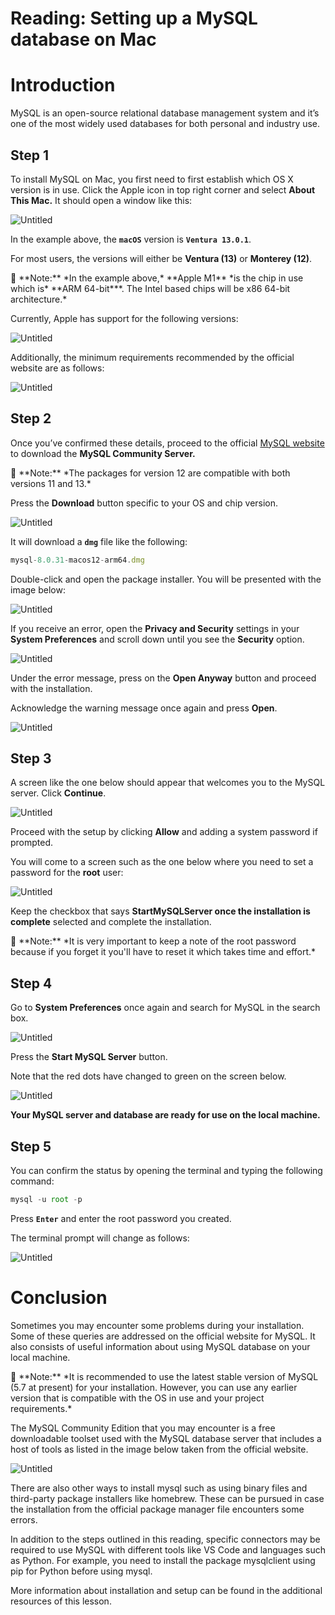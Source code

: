 # Reading: Setting up a MySQL database on Mac

# Introduction

MySQL is an open-source relational database management system and it’s one of the most widely used databases for both personal and industry use.

## Step 1

To install MySQL on Mac, you first need to first establish which OS X version is in use. Click the Apple icon in top right corner and select **About This Mac.** It should open a window like this:

![Untitled](Reading%20Setting%20up%20a%20MySQL%20database%20on%20Mac%20d12e1056f801446cb63bc95b7d1c28f0/Untitled.png)

In the example above, the **`macOS`** version is **`Ventura 13.0.1`**.

For most users, the versions will either be **Ventura (13)** or **Monterey (12)**.

<aside>
🤔 **Note:** *In the example above,* **Apple M1** *is the chip in use which is* **ARM 64-bit***. The Intel based chips will be x86 64-bit architecture.*

</aside>

Currently, Apple has support for the following versions:

![Untitled](Reading%20Setting%20up%20a%20MySQL%20database%20on%20Mac%20d12e1056f801446cb63bc95b7d1c28f0/Untitled%201.png)

Additionally, the minimum requirements recommended by the official website are as follows:

![Untitled](Reading%20Setting%20up%20a%20MySQL%20database%20on%20Mac%20d12e1056f801446cb63bc95b7d1c28f0/Untitled%202.png)

## Step 2

Once you’ve confirmed these details, proceed to the official [MySQL website](https://dev.mysql.com/downloads/mysql/) to download the **MySQL Community Server.**

<aside>
🤔 **Note:** *The packages for version 12 are compatible with both versions 11 and 13.*

</aside>

Press the **Download** button specific to your OS and chip version.

![Untitled](Reading%20Setting%20up%20a%20MySQL%20database%20on%20Mac%20d12e1056f801446cb63bc95b7d1c28f0/Untitled%203.png)

It will download a **`dmg`** file like the following:

```jsx
mysql-8.0.31-macos12-arm64.dmg
```

Double-click and open the package installer. You will be presented with the image below:

![Untitled](Reading%20Setting%20up%20a%20MySQL%20database%20on%20Mac%20d12e1056f801446cb63bc95b7d1c28f0/Untitled%204.png)

If you receive an error, open the **Privacy and Security** settings in your **System Preferences** and scroll down until you see the **Security** option.

![Untitled](Reading%20Setting%20up%20a%20MySQL%20database%20on%20Mac%20d12e1056f801446cb63bc95b7d1c28f0/Untitled%205.png)

Under the error message, press on the **Open Anyway** button and proceed with the installation.

Acknowledge the warning message once again and press **Open**.

![Untitled](Reading%20Setting%20up%20a%20MySQL%20database%20on%20Mac%20d12e1056f801446cb63bc95b7d1c28f0/Untitled%206.png)

## Step 3

A screen like the one below should appear that welcomes you to the MySQL server. Click **Continue**.

![Untitled](Reading%20Setting%20up%20a%20MySQL%20database%20on%20Mac%20d12e1056f801446cb63bc95b7d1c28f0/Untitled%207.png)

Proceed with the setup by clicking **Allow** and adding a system password if prompted.

You will come to a screen such as the one below where you need to set a password for the **root** user:

![Untitled](Reading%20Setting%20up%20a%20MySQL%20database%20on%20Mac%20d12e1056f801446cb63bc95b7d1c28f0/Untitled%208.png)

Keep the checkbox that says **StartMySQLServer once the installation is complete** selected and complete the installation.

<aside>
🤔 **Note:** *It is very important to keep a note of the root password because if you forget it you'll have to reset it which takes time and effort.*

</aside>

## Step 4

Go to **System Preferences** once again and search for MySQL in the search box.

![Untitled](Reading%20Setting%20up%20a%20MySQL%20database%20on%20Mac%20d12e1056f801446cb63bc95b7d1c28f0/Untitled%209.png)

Press the **Start MySQL Server** button.

Note that the red dots have changed to green on the screen below.

![Untitled](Reading%20Setting%20up%20a%20MySQL%20database%20on%20Mac%20d12e1056f801446cb63bc95b7d1c28f0/Untitled%2010.png)

****Your MySQL server and database are ready for use on the local machine.****

## Step 5

You can confirm the status by opening the terminal and typing the following command:

```jsx
mysql -u root -p
```

Press **`Enter`** and enter the root password you created.

The terminal prompt will change as follows:

![Untitled](Reading%20Setting%20up%20a%20MySQL%20database%20on%20Mac%20d12e1056f801446cb63bc95b7d1c28f0/Untitled%2011.png)

# Conclusion

Sometimes you may encounter some problems during your installation. Some of these queries are addressed on the official website for MySQL. It also consists of useful information about using MySQL database on your local machine.

<aside>
🤔 **Note:** *It is recommended to use the latest stable version of MySQL (5.7 at present) for your installation. However, you can use any earlier version that is compatible with the OS in use and your project requirements.*

</aside>

The MySQL Community Edition that you may encounter is a free downloadable toolset used with the MySQL database server that includes a host of tools as listed in the image below taken from the official website.

![Untitled](Reading%20Setting%20up%20a%20MySQL%20database%20on%20Mac%20d12e1056f801446cb63bc95b7d1c28f0/Untitled%2012.png)

There are also other ways to install mysql such as using binary files and third-party package installers like homebrew. These can be pursued in case the installation from the official package manager file encounters some errors.

In addition to the steps outlined in this reading, specific connectors may be required to use MySQL with different tools like VS Code and languages such as Python. For example, you need to install the package mysqlclient using pip for Python before using mysql.

More information about installation and setup can be found in the additional resources of this lesson.